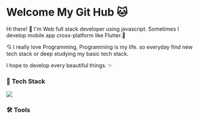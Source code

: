 # Welcome My Git Hub 🐱

Hi there! 👋  I'm Web full stack developer using javascript.
Sometimes I develop mobile app cross-platform like Flutter.📱

💘 I really love Programming, Programming is my life. 
so everyday find new tech stack or deep studying my basic tech stack.

I hope to develop every beautiful things. ✨

### 💪 Tech Stack 

<img src="https://img.shields.io/badge/Android-3DDC84?style=flat-square&logo=Android&logoColor=white"/>

### 🛠 Tools
